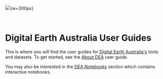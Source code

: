 ![](/_files/logos/dea-logo-inline.svg){w=300px}

&nbsp;

# Digital Earth Australia User Guides

This is where you will find the user guides for [Digital Earth Australia's](https://www.dea.ga.gov.au/) tools and datasets. To get started, see the [About DEA](/guides/about/intro/) user guide.

You may also be interested in the [DEA Notebooks](/notebooks/README/) section which contains interactive notebooks.


